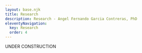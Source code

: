 ```yaml
---
layout: base.njk
title: Research
description: Research - Angel Fernando Garcia Contreras, PhD
eleventyNavigation:
  key: Research
  order: 4
---
```


UNDER CONSTRUCTION